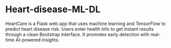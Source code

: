 # Heart-disease-ML-DL
HeartCare is a Flask web app that uses machine learning and TensorFlow to predict heart disease risk. Users enter health info to get instant results through a clean Bootstrap interface. It promotes early detection with real-time AI-powered insights.
